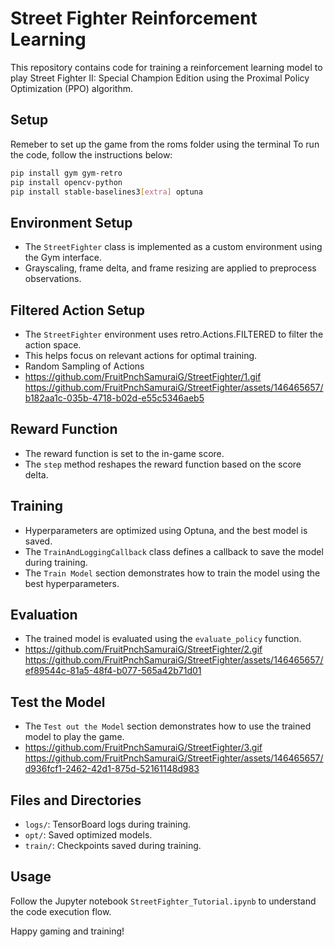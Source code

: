 # Street Fighter Reinforcement Learning

This repository contains code for training a reinforcement learning model to play Street Fighter II: Special Champion Edition 
using the Proximal Policy Optimization (PPO) algorithm.

## Setup
Remeber to set up the game from the roms folder using the terminal
To run the code, follow the instructions below:
```bash
pip install gym gym-retro
pip install opencv-python
pip install stable-baselines3[extra] optuna
```

## Environment Setup
- The `StreetFighter` class is implemented as a custom environment using the Gym interface.
- Grayscaling, frame delta, and frame resizing are applied to preprocess observations.


## Filtered Action Setup
- The `StreetFighter` environment uses retro.Actions.FILTERED to filter the action space.
- This helps focus on relevant actions for optimal training.
- Random Sampling of Actions
- https://github.com/FruitPnchSamuraiG/StreetFighter/1.gif
https://github.com/FruitPnchSamuraiG/StreetFighter/assets/146465657/b182aa1c-035b-4718-b02d-e55c5346aeb5

## Reward Function
- The reward function is set to the in-game score.
- The `step` method reshapes the reward function based on the score delta.

## Training
- Hyperparameters are optimized using Optuna, and the best model is saved.
- The `TrainAndLoggingCallback` class defines a callback to save the model during training.
- The `Train Model` section demonstrates how to train the model using the best hyperparameters.

## Evaluation
- The trained model is evaluated using the `evaluate_policy` function.
- https://github.com/FruitPnchSamuraiG/StreetFighter/2.gif
https://github.com/FruitPnchSamuraiG/StreetFighter/assets/146465657/ef89544c-81a5-48f4-b077-565a42b71d01


## Test the Model
- The `Test out the Model` section demonstrates how to use the trained model to play the game.
- https://github.com/FruitPnchSamuraiG/StreetFighter/3.gif
https://github.com/FruitPnchSamuraiG/StreetFighter/assets/146465657/d936fcf1-2462-42d1-875d-52161148d983

## Files and Directories
- `logs/`: TensorBoard logs during training.
- `opt/`: Saved optimized models.
- `train/`: Checkpoints saved during training.

## Usage
Follow the Jupyter notebook `StreetFighter_Tutorial.ipynb` to understand the code execution flow.


Happy gaming and training!
